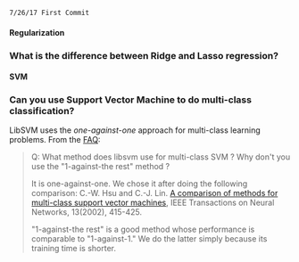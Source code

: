 ```
7/26/17 First Commit
```
#### Regularization
### What is the difference between Ridge and Lasso regression?

#### SVM
### Can you use Support Vector Machine to do multi-class classification?

LibSVM uses the *one-against-one* approach for multi-class learning problems. From the [FAQ][1]:

> Q: What method does libsvm use for multi-class SVM ? Why don't you use the "1-against-the rest" method ? 
>
>It is one-against-one. We chose it after doing the following comparison: C.-W. Hsu and C.-J. Lin. [A comparison of methods for multi-class support vector machines][2], IEEE Transactions on Neural Networks, 13(2002), 415-425.
>
> "1-against-the rest" is a good method whose performance is comparable to "1-against-1." We do the latter simply because its training time is shorter.

[1]: http://www.csie.ntu.edu.tw/~cjlin/libsvm/faq.html#f419
[2]: http://www.csie.ntu.edu.tw/~cjlin/papers/multisvm.pdf
